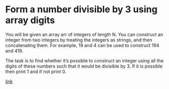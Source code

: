 # Form a number divisible by 3 using array digits
You will be given an array arr of integers of length N. You can construct an integer from two integers by treating the integers as strings, and then concatenating them. For example, 19 and 4 can be used to construct 194 and 419.

The task is to find whether it’s possible to construct an integer using all the digits of these numbers such that it would be divisible by 3.
If it is possible then print 1 and if not print 0.

[link](https://practice.geeksforgeeks.org/problems/form-a-number-divisible-by-3-using-array-digits0717/1)